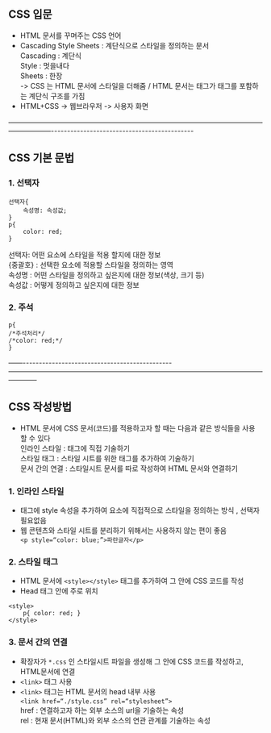 ## CSS 입문
* HTML 문서를 꾸며주는 CSS 언어
* Cascading Style Sheets : 계단식으로 스타일을 정의하는 문서  
Cascading : 계단식  
Style : 멋을내다  
Sheets : 한장   
-> CSS 는 HTML 문서에 스타일을 더해줌 / HTML 문서는 태그가 태그를 포함하는 계단식 구조를 가짐  
* HTML+CSS -> 웹브라우저 -> 사용자 화면  

——————————————————————————————————————————--------------------------------------------
## CSS 기본 문법 
### 1. 선택자 
```
선택자{
	속성명: 속성값;
}
p{
	color: red;
}
```  
선택자: 어떤 요소에 스타일을 적용 할지에 대한 정보  
{중괄호} : 선택한 요소에 적용할 스타일을 정의하는 영역  
속성명 : 어떤 스타일을 정의하고 싶은지에 대한 정보(색상, 크기 등)  
속성값 : 어떻게 정의하고 싶은지에 대한 정보  

### 2. 주석
```
p{
/*주석처리*/
/*color: red;*/
}
```
——----------------------------------------------————————————————————————————————————————
## CSS 작성방법
* HTML 문서에 CSS 문서(코드)를 적용하고자 할 때는 다음과 같은 방식들을 사용 할 수 있다  
인라인 스타일 : 태그에 직접 기술하기  
스타일 태그 : 스타일 시트를 위한 태그를 추가하여 기술하기  
문서 간의 연결 : 스타일시트 문서를 따로 작성하여 HTML 문서와 연결하기   

### 1. 인라인 스타일 
- 태그에 style 속성을 추가하여 요소에 직접적으로 스타일을 정의하는 방식 , 선택자 필요없음 
- 웹 콘텐츠와 스타일 시트를 분리하기 위해서는 사용하지 않는 편이 좋음   
`<p style=“color: blue;”>파란글자</p>`

### 2. 스타일 태그 
- HTML 문서에 `<style></style>` 태그를 추가하여 그 안에 CSS 코드를 작성  
- Head 태그 안에 주로 위치  
```
<style>
	p{ color: red; }
</style>
```
### 3. 문서 간의 연결
- 확장자가 `*.css` 인 스타일시트 파일을 생성해 그 안에 CSS 코드를 작성하고, HTML문서에 연결
- `<link>` 태그 사용 
- `<link>` 태그는 HTML 문서의 head 내부 사용   
`<link href=“./style.css” rel=“stylesheet”>`  
href : 연결하고자 하는 외부 소스의 url을 기술하는 속성  
rel : 현재 문서(HTML)와 외부 소스의 연관 관계를 기술하는 속성 
